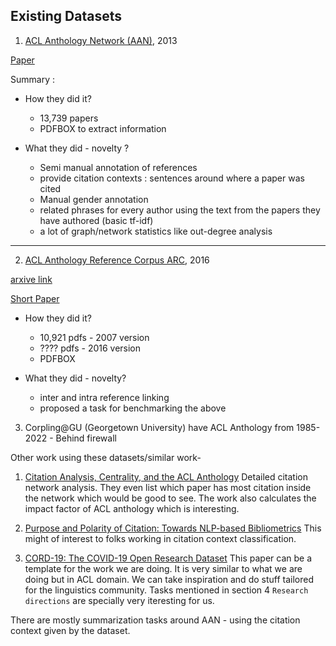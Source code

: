 ## Existing Datasets


1. [ACL Anthology Network (AAN)](https://clair.eecs.umich.edu/aan/about.php), 2013 

[Paper](https://aclanthology.org/W09-3607.pdf)

Summary :
- How they did it?
    -  13,739 papers
    - PDFBOX to extract information

- What they did - novelty ?
    - Semi manual annotation of references 
    - provide citation contexts : sentences around where a paper was cited 
    - Manual gender annotation
    - related phrases for every author using the text from the papers they have authored (basic tf-idf)
    - a lot of graph/network statistics like out-degree analysis

-----
2. [ACL Anthology Reference Corpus ARC](https://www.sketchengine.eu/acl-anthology-reference-corpus-arc/), 2016

[arxive link](https://web.archive.org/web/20160304175530/https://acl-arc.comp.nus.edu.sg/)

[Short Paper](http://www.lrec-conf.org/proceedings/lrec2008/pdf/445_paper.pdf)

- How they did it?
    - 10,921 pdfs - 2007 version
    - ???? pdfs - 2016 version
    - PDFBOX

- What they did - novelty?
    - inter and intra reference linking
    - proposed a task for benchmarking the above



3. Corpling@GU (Georgetown University) have ACL Anthology from 1985-2022  - Behind firewall


Other work using these datasets/similar work- 

1. [Citation Analysis, Centrality, and the ACL Anthology](https://citeseerx.ist.psu.edu/viewdoc/download?doi=10.1.1.125.9410&rep=rep1&type=pdf)
Detailed citation network analysis. They even list which paper has most citation inside the network which would be good to see. The work also calculates the impact factor of ACL anthology which is interesting.

2. [Purpose and Polarity of Citation: Towards NLP-based Bibliometrics](https://aclanthology.org/N13-1067.pdf) 
This might of interest to folks working in citation context classification.

3.  [CORD-19: The COVID-19 Open Research Dataset](https://www.semanticscholar.org/reader/4a10dffca6dcce9c570cb75aa4d76522c34a2fd4)
This paper can be a template for the work we are doing. It is very similar to what we are doing but in ACL domain. We can take inspiration and do stuff tailored for the linguistics community. Tasks mentioned in section 4 `Research directions` are specially very iteresting for us.

There are mostly summarization tasks around AAN - using the citation context given by the dataset.


